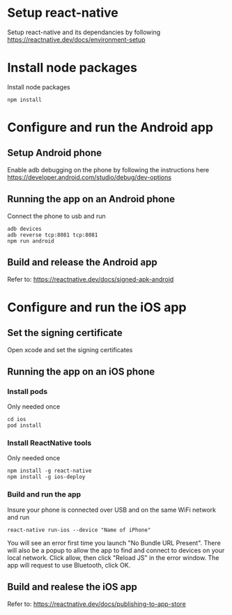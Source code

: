 # Setup react-native
Setup react-native and its dependancies by following https://reactnative.dev/docs/environment-setup

# Install node packages
Install node packages
```
npm install
```

# Configure and run the Android app

## Setup Android phone
Enable adb debugging on the phone by following the instructions here https://developer.android.com/studio/debug/dev-options

## Running the app on an Android phone
Connect the phone to usb and run

```
adb devices
adb reverse tcp:8081 tcp:8081
npm run android
```

## Build and release the Android app
Refer to:
https://reactnative.dev/docs/signed-apk-android

# Configure and run the iOS app

## Set the signing certificate
Open xcode and set the signing certificates

## Running the app on an iOS phone

### Install pods
Only needed once
```
cd ios
pod install
```

### Install ReactNative tools
Only needed once
```
npm install -g react-native
npm install -g ios-deploy
```

### Build and run the app
Insure your phone is connected over USB and on the same WiFi network and run
```
react-native run-ios --device "Name of iPhone"
```

You will see an error first time you launch "No Bundle URL Present". There will also be a popup to allow the app to find and connect to devices on your local network. Click allow, then click "Reload JS" in the error window. The app will request to use Bluetooth, click OK.
​
## Build and realese the iOS app
Refer to:
https://reactnative.dev/docs/publishing-to-app-store
